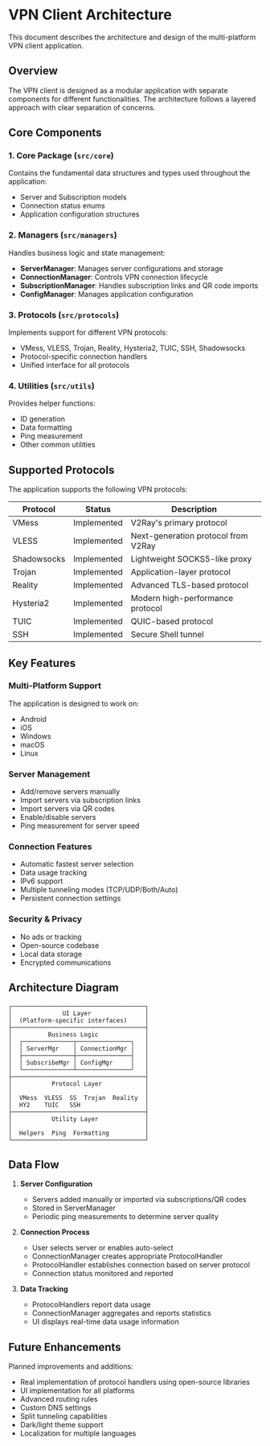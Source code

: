# VPN Client Architecture

This document describes the architecture and design of the multi-platform VPN client application.

## Overview

The VPN client is designed as a modular application with separate components for different functionalities. The architecture follows a layered approach with clear separation of concerns.

## Core Components

### 1. Core Package (`src/core`)
Contains the fundamental data structures and types used throughout the application:
- Server and Subscription models
- Connection status enums
- Application configuration structures

### 2. Managers (`src/managers`)
Handles business logic and state management:
- **ServerManager**: Manages server configurations and storage
- **ConnectionManager**: Controls VPN connection lifecycle
- **SubscriptionManager**: Handles subscription links and QR code imports
- **ConfigManager**: Manages application configuration

### 3. Protocols (`src/protocols`)
Implements support for different VPN protocols:
- VMess, VLESS, Trojan, Reality, Hysteria2, TUIC, SSH, Shadowsocks
- Protocol-specific connection handlers
- Unified interface for all protocols

### 4. Utilities (`src/utils`)
Provides helper functions:
- ID generation
- Data formatting
- Ping measurement
- Other common utilities

## Supported Protocols

The application supports the following VPN protocols:

| Protocol | Status | Description |
|----------|--------|-------------|
| VMess | Implemented | V2Ray's primary protocol |
| VLESS | Implemented | Next-generation protocol from V2Ray |
| Shadowsocks | Implemented | Lightweight SOCKS5-like proxy |
| Trojan | Implemented | Application-layer protocol |
| Reality | Implemented | Advanced TLS-based protocol |
| Hysteria2 | Implemented | Modern high-performance protocol |
| TUIC | Implemented | QUIC-based protocol |
| SSH | Implemented | Secure Shell tunnel |

## Key Features

### Multi-Platform Support
The application is designed to work on:
- Android
- iOS
- Windows
- macOS
- Linux

### Server Management
- Add/remove servers manually
- Import servers via subscription links
- Import servers via QR codes
- Enable/disable servers
- Ping measurement for server speed

### Connection Features
- Automatic fastest server selection
- Data usage tracking
- IPv6 support
- Multiple tunneling modes (TCP/UDP/Both/Auto)
- Persistent connection settings

### Security & Privacy
- No ads or tracking
- Open-source codebase
- Local data storage
- Encrypted communications

## Architecture Diagram

```
┌─────────────────────────────────────┐
│              UI Layer               │
│  (Platform-specific interfaces)     │
├─────────────────────────────────────┤
│          Business Logic             │
│  ┌──────────────┬───────────────┐   │
│  │ ServerMgr    │ ConnectionMgr │   │
│  ├──────────────┼───────────────┤   │
│  │ SubscribeMgr │ ConfigMgr     │   │
│  └──────────────┴───────────────┘   │
├─────────────────────────────────────┤
│           Protocol Layer            │
│                                     │
│  VMess  VLESS  SS  Trojan  Reality  │
│  HY2    TUIC   SSH                  │
├─────────────────────────────────────┤
│           Utility Layer             │
│                                     │
│  Helpers  Ping  Formatting          │
└─────────────────────────────────────┘
```

## Data Flow

1. **Server Configuration**
   - Servers added manually or imported via subscriptions/QR codes
   - Stored in ServerManager
   - Periodic ping measurements to determine server quality

2. **Connection Process**
   - User selects server or enables auto-select
   - ConnectionManager creates appropriate ProtocolHandler
   - ProtocolHandler establishes connection based on server protocol
   - Connection status monitored and reported

3. **Data Tracking**
   - ProtocolHandlers report data usage
   - ConnectionManager aggregates and reports statistics
   - UI displays real-time data usage information

## Future Enhancements

Planned improvements and additions:
- Real implementation of protocol handlers using open-source libraries
- UI implementation for all platforms
- Advanced routing rules
- Custom DNS settings
- Split tunneling capabilities
- Dark/light theme support
- Localization for multiple languages